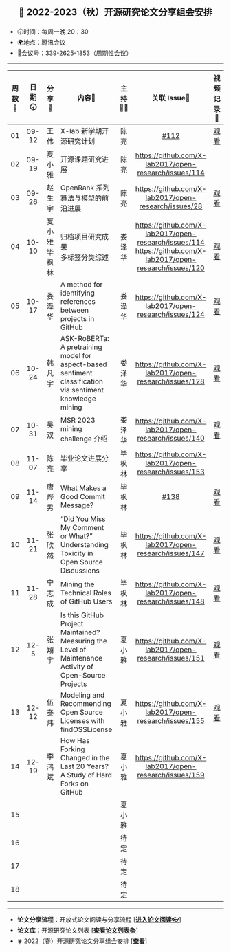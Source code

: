 ## <p align="center">🍁 2022-2023（秋）开源研究论文分享组会安排</p>

- 🕣时间：每周一晚 20：30
- 🌍地点：腾讯会议
- 📠会议号：339-2625-1853（周期性会议）


****


| 周数📆| 日期🕣| 分享🙋 | 内容📒                                                       | 主持💂‍♂️ |   关联 Issue📌   | 视频记录🎥 |
| :---: | :---: | :----: | ------------------------------------------------------------ | :----: | :---------------: | :--------: |
|  01   | 09-12 |  王 伟  | X-lab 新学期开源研究计划                | 陈亮 |   [#112](https://github.com/X-lab2017/open-research/issues/112) |[观看](https://www.bilibili.com/video/BV1yP4y1Z7qF?spm_id_from=333.999.0.0&vd_source=6afe4b8be94a864bf36064ef28580424)|
|  02   | 09-19 | 夏小雅  | 开源课题研究进展             | 陈亮 | https://github.com/X-lab2017/open-research/issues/114  |  |
|  03   | 09-26 | 赵生宇  | OpenRank 系列算法与模型的前沿进展        | 陈亮 | https://github.com/X-lab2017/open-research/issues/28 | [观看](https://www.bilibili.com/video/BV1ge4y1H7QW/) |
|  04   | 10-10 | 夏小雅<br />毕枫林 |  归档项目研究成果<br />多标签分类综述  | 娄泽华 |https://github.com/X-lab2017/open-research/issues/114  <br />https://github.com/X-lab2017/open-research/issues/120 |  <br />[观看](https://www.bilibili.com/video/BV1QP41177LV/)|
|  05   | 10-17 | 娄泽华 |  A method for identifying references between projects in GitHub  | 娄泽华 | https://github.com/X-lab2017/open-research/issues/124 | [观看](https://www.bilibili.com/video/BV1Jg411a7ie/) |
|  06   | 10-24 | 韩凡宇 |  ASK-RoBERTa: A pretraining model for aspect-based sentiment classification via sentiment knowledge mining  | 娄泽华 | https://github.com/X-lab2017/open-research/issues/128 | [观看](https://www.bilibili.com/video/BV1SG411L77U/) |
|  07   | 10-31 | 吴双 | MSR 2023 mining challenge 介绍 | 娄泽华 | https://github.com/X-lab2017/open-research/issues/140 | [观看](https://www.bilibili.com/video/BV1Pe4y1t7fZ/) |
|  08   | 11-07 | 陈亮 | 毕业论文进展分享 | 毕枫林 | https://github.com/X-lab2017/open-research/issues/153 |   |
|  09   | 11-14 | 唐烨男 |  What Makes a Good Commit Message?  | 毕枫林 |  [#138](https://github.com/X-lab2017/open-research/issues/138) | [观看](https://www.bilibili.com/video/BV1Xv4y1m7G6/) |
|  10   | 11-21 | 张欣然 | “Did You Miss My Comment or What?” Understanding Toxicity in Open Source Discussions | 毕枫林 | https://github.com/X-lab2017/open-research/issues/147 | [观看](https://www.bilibili.com/video/BV1gD4y1x7GT/) |
|  11   | 11-28 | 宁志成 | Mining the Technical Roles of GitHub Users | 毕枫林 | https://github.com/X-lab2017/open-research/issues/148 | [观看](https://www.bilibili.com/video/BV1cW4y1g7mb/) |
|  12   | 12-5 | 张翔宇 | Is this GitHub Project Maintained? Measuring the Level of Maintenance Activity of Open-Source Projects | 夏小雅 | https://github.com/X-lab2017/open-research/issues/151 | [观看](https://www.bilibili.com/video/BV1y841157YX/?spm_id_from=333.999.list.card_archive.click&vd_source=37c10025795d1f8e2b83566b734c8382)  |
|  13   | 12-12 | 伍泰炜 | Modeling and Recommending Open Source Licenses with findOSSLicense   | 夏小雅 | https://github.com/X-lab2017/open-research/issues/155 | [观看](https://www.bilibili.com/video/BV1qv4y1X7Lj/?spm_id_from=333.999.0.0) |
|  14   | 12-19 | 李鸿斌 | How Has Forking Changed in the Last 20 Years?A Study of Hard Forks on GitHub  | 夏小雅 | https://github.com/X-lab2017/open-research/issues/159  |   |
|  15   |  |  |    | 夏小雅 |  |   |
|  16   |  |  |    | 待定 |  |   |
|  17   |  |  |    | 待定 |  |   |
|  18   |  |  |    | 待定 |  |   |



****

* **论文分享流程**：开放式论文阅读与分享流程 [[**进入论文阅读👓**](https://github.com/X-lab2017/open-research/tree/main/OpenReading "论文阅读")]
* **论文库**：开源研究论文列表 [[**查看论文列表📚**](https://github.com/X-lab2017/open-research/blob/main/openlist.md "论文列表")]
* 🍀 2022（春）开源研究论文分享组会安排 [[**查看**](https://github.com/X-lab2017/open-research/blob/main/agenda/2021-2022%20Spring%20Term.md)]





